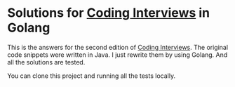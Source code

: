 # Solutions for [Coding Interviews](https://www.amazon.com/dp/B00ACC6AQY) in Golang

This is the answers for the second edition of [Coding Interviews](https://www.amazon.com/dp/B00ACC6AQY).
The original code snippets were written in Java. I just rewrite them by using Golang. And all the solutions are tested.

You can clone this project and running all the tests locally.